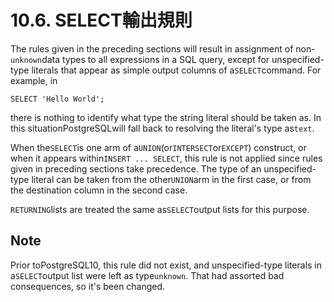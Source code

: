 # 10.6. SELECT輸出規則

The rules given in the preceding sections will result in assignment of non-`unknown`data types to all expressions in a SQL query, except for unspecified-type literals that appear as simple output columns of a`SELECT`command. For example, in

```text
SELECT 'Hello World';
```

there is nothing to identify what type the string literal should be taken as. In this situationPostgreSQLwill fall back to resolving the literal's type as`text`.

When the`SELECT`is one arm of a`UNION`\(or`INTERSECT`or`EXCEPT`\) construct, or when it appears within`INSERT ... SELECT`, this rule is not applied since rules given in preceding sections take precedence. The type of an unspecified-type literal can be taken from the other`UNION`arm in the first case, or from the destination column in the second case.

`RETURNING`lists are treated the same as`SELECT`output lists for this purpose.

## Note

Prior toPostgreSQL10, this rule did not exist, and unspecified-type literals in a`SELECT`output list were left as type`unknown`. That had assorted bad consequences, so it's been changed.

